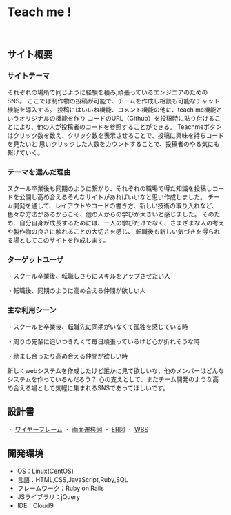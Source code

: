 # Teach me !
​
## サイト概要
### サイトテーマ
<!--何を『目的』とし、どのような『分類』なのかを簡潔に書く-->
それぞれの場所で同じように経験を積み,頑張っているエンジニアのためのSNS。
ここでは制作物の投稿が可能で、チームを作成し相談も可能なチャット機能を導入する。
投稿にはいいね機能、コメント機能の他に、teach me機能というオリジナルの機能を作り
コードのURL（Github）を投稿時に貼り付けることにより、他の人が投稿者のコードを参照することができる。
Teachmeボタンはクリック数を数え、クリック数を表示させることで、投稿に興味を持ちコードを見たいと
思いクリックした人数をカウントすることで、投稿者のやる気にも繋げていく。
​
### テーマを選んだ理由
<!--なぜこのようなテーマにしたかを説明する-->
スクール卒業後も同期のように繋がり、それぞれの職場で得た知識を投稿しコードを公開し高め合えるそんなサイトがあればいいなと思い作成しました。
チーム開発を通して、レイアウトやコードの書き方、新しい技術の取り入れなど、色々な方法があるからこそ、他の人からの学びが大きいと感じました。
そのため、自分自身が成長するためには、一人の学びだけでなく、さまざまな人の考えや製作物の良さに触れることの大切さを感じ、
転職後も新しい気づきを得られる場としてこのサイトを作成します。
​
### ターゲットユーザ
<!--誰に使ってもらうかを具体的に記載する-->
・スクール卒業後、転職しさらにスキルをアップさせたい人

・転職後、同期のように高め合える仲間が欲しい人

### 主な利用シーン
<!--どのような時に使うのかの状況を記載すること-->
・スクールを卒業後、転職先に同期がいなくて孤独を感じている時

・周りの先輩に追いつきたくて毎日頑張っているけど心が折れそうな時

・励まし合ったり高め合える仲間が欲しい時

新しくwebシステムを作成したけど誰かに見て欲しいな、他のメンバーはどんなシステムを作っているんだろう？
心の支えとして、またチーム開発のような高め合える場として気軽に集まれるSNSであってほしいです。
​
## 設計書
<!--テーマを設定・提出する時点では不要です-->
・ [ワイヤーフレーム](https://app.diagrams.net/#G1G-C2rlRHjPZZEruEKfvkTdEyPQOY5rdC)
・ [画面遷移図](https://app.diagrams.net/?libs=general;uml#G1FilXFqkVZArgrZnUhXdEOdp39zZQLmer)
・ [ER図](https://app.diagrams.net/?libs=general;er#G1H3hNbR2XaqtQugl8NcoI42hLX2N5WLyr)
・ [WBS](https://docs.google.com/spreadsheets/d/1rJwpEj1YezAJ2rtqRx_8eUVOkVUzbx1VATnMbRa9z28/edit#gid=1773513600)
​
## 開発環境
- OS：Linux(CentOS)
- 言語：HTML,CSS,JavaScript,Ruby,SQL
- フレームワーク：Ruby on Rails
- JSライブラリ：jQuery
- IDE：Cloud9
​
<!--## 使用素材-->
<!--- 外部サービスの画像素材・音声素材を使用した場合は、必ずサービス名とURLを明記してください。-->
<!--- アプリケーションの実装に使用したgem/bootstrapのリファレンスなどの記載は不要です。-->
<!--- 使用しない場合は、使用素材の項目をREADMEから削除してください。-->
<!--折りたたむ-->